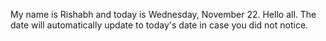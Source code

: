 My name is Rishabh and today is Wednesday, November 22. Hello all. The date will automatically update to today's date in case you did not notice.
